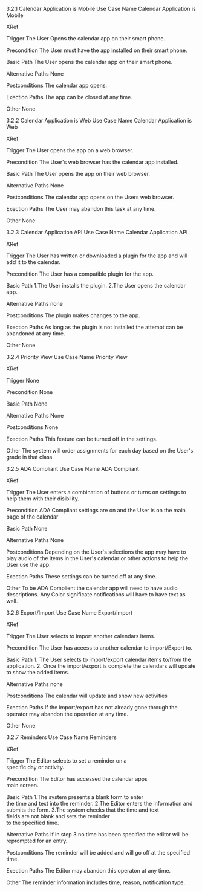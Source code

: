 

3.2.1 Calendar Application is Mobile
Use Case Name     Calendar Application is Mobile

XRef

Trigger			      The User Opens the calendar app on their smart phone.

Precondition 		  The User must have the app installed on their smart phone.

Basic Path		    The User opens the calendar app on their smart phone.

Alternative Paths	None

Postconditions		The calendar app opens.

Exection Paths		The app can be closed at any time.

Other				      None


3.2.2 Calendar Application is Web
Use Case Name     Calendar Application is Web

XRef

Trigger			      The User opens the app on a web browser.

Precondition 		  The User's web browser has the calendar app installed.

Basic Path			  The User opens the app on their web browser.

Alternative Paths	None

Postconditions		The calendar app opens on the Users web browser.

Exection Paths		The User may abandon this task at any time.

Other				      None


3.2.3 Calendar Application API
Use Case Name     Calendar Application API

XRef

Trigger			      The User has written or downloaded a plugin for the app 
                  and will add it to the calendar. 

Precondition		  The User has a compatible plugin for the app. 

Basic Path			  1.The User installs the plugin.
				          2.The User opens the calendar app.

Alternative Paths	none

Postconditions		The plugin makes changes to the app.

Exection Paths		As long as the plugin is not installed the attempt can be 
                  abandoned at any time.

Other				      None


3.2.4 Priority View
Use Case Name     Priority View

XRef

Trigger			      None

Precondition 		  None                       

Basic Path			  None

Alternative Paths	None			

Postconditions		None

Exection Paths		This feature can be turned off in the settings.

Other				The system will order assignments for each day based 
            on the User's grade in that class.


3.2.5 ADA Compliant
Use Case Name       ADA Compliant

XRef

Trigger			        The User enters a combination of buttons or turns on 
                    settings to help them with their disibility.

Precondition 		    ADA Compliant settings are on and the User is 
                    on the main page of the calendar

Basic Path			    None

Alternative Paths  	None

Postconditions		  Depending on the User's selections the app may have 
                    to play audio of the items in the User's calendar or other
                    actions to help the User use the app.

Exection Paths		  These settings can be turned off at any time.

Other				        To be ADA Complient the calendar app will need to have audio descriptions.
                    Any Color significate notifications will have to have text as well.


3.2.6 Export/Import 
Use Case Name       Export/Import

XRef

Trigger			        The User selects to import another calendars items.

Precondition 		    The User has aceess to another calendar  					to import/Export to.

Basic Path			    1. The User selects to import/export 						calendar items to/from the application.
				            2. Once the import/export is complete the 					calendars will update to show the added 					items.
                      
Alternative Paths  	none

Postconditions		  The calendar will update and show new 						activities 

Exection Paths		  If the import/export has not already gone 					through the operator may abandon the 						operation at any time.

Other				None 


3.2.7 Reminders
Use Case Name       Reminders

XRef

Trigger			        The Editor selects to set a reminder on a 					
                    specific day or activity.			

Precondition 		    The Editor has accessed the calendar apps 					
                    main screen.

Basic Path			    1.The system presents a blank form to enter 				
                    the time and text into the reminder.
				            2.The Editor enters the information and 					
                    submits the form.
				            3.The system checks that the time and text 				
                    fields are not blank and sets the reminder 					
                    to the specified time.

Alternative Paths	  If in step 3 no time has been specified the 				editor will be reprompted for an entry.

Postconditions		  The reminder will be added and will go off 					at the specified time.

Exection Paths		  The Editor may abandon this operaton at any 				time.

Other				        The reminder information includes time, 					reason, notification type.
